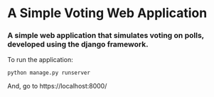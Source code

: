 # A Simple Voting Web Application 

### A simple web application that simulates voting on polls, developed using the django framework.

To run the application:
```
python manage.py runserver
```
And, go to https://localhost:8000/
